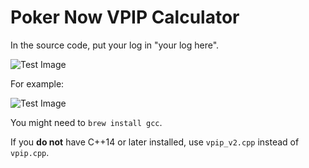 # Poker Now VPIP Calculator
In the source code, put your log in "your log here".  
  
![Test Image](https://github.com/HaimingXu679/pokernow_vpip/blob/main/Images/Screen%20Shot%202021-01-11%20at%203.52.54%20PM.png)  
  
For example:  
  
![Test Image](https://github.com/HaimingXu679/pokernow_vpip/blob/main/Images/Screen%20Shot%202021-01-11%20at%204.01.47%20PM.png)
  
You might need to 
```brew install gcc```.

If you **do not** have C++14 or later installed, use ```vpip_v2.cpp``` instead of ```vpip.cpp```.
